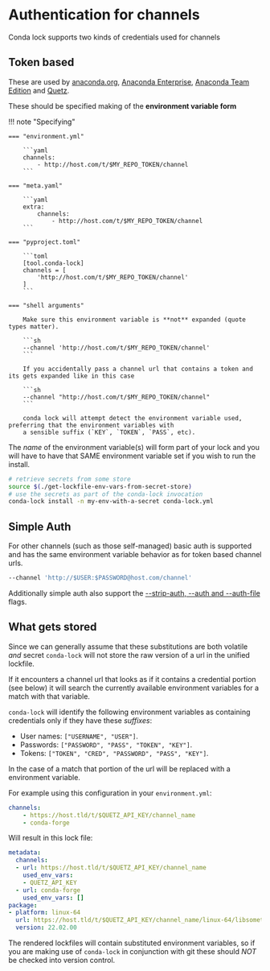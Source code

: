 # Authentication for channels

Conda lock supports two kinds of credentials used for channels
## Token based

These are used by [anaconda.org](https://anaconda.org/), [Anaconda Enterprise](https://www.anaconda.com/products/enterprise),
[Anaconda Team Edition](https://www.anaconda.com/products/team) and [Quetz](https://github.com/mamba-org/quetz).

These should be specified making of the **environment variable form**

!!! note "Specifying"

    === "environment.yml"

        ```yaml
        channels:
            - http://host.com/t/$MY_REPO_TOKEN/channel
        ```

    === "meta.yaml"

        ```yaml
        extra:
            channels:
                - http://host.com/t/$MY_REPO_TOKEN/channel
        ```

    === "pyproject.toml"

        ```toml
        [tool.conda-lock]
        channels = [
            'http://host.com/t/$MY_REPO_TOKEN/channel'
        ]
        ```

    === "shell arguments"

        Make sure this environment variable is **not** expanded (quote types matter).

        ```sh
        --channel 'http://host.com/t/$MY_REPO_TOKEN/channel'
        ```

        If you accidentally pass a channel url that contains a token and its gets expanded like in this case

        ```sh
        --channel "http://host.com/t/$MY_REPO_TOKEN/channel"
        ```

        conda lock will attempt detect the environment variable used, preferring that the environment variables with
        a sensible suffix (`KEY`, `TOKEN`, `PASS`, etc).

The _name_ of the environment variable(s) will form part of your lock and you will have to have that SAME
environment variable set if you wish to run the install.

```sh
# retrieve secrets from some store
source $(./get-lockfile-env-vars-from-secret-store)
# use the secrets as part of the conda-lock invocation
conda-lock install -n my-env-with-a-secret conda-lock.yml
```

## Simple Auth

For other channels (such as those self-managed) basic auth is supported and has the same environment variable
behavior as for token based channel urls.

```sh
--channel 'http://$USER:$PASSWORD@host.com/channel'
```

Additionally simple auth also support the [--strip-auth, --auth and --auth-file](/flags#-strip-auth-auth-and-auth-file) flags.

## What gets stored

Since we can generally assume that these substitutions are both volatile _and_ secret `conda-lock` will not store
the raw version of a url in the unified lockfile.

If it encounters a channel url that looks as if it contains a credential portion (see below) it will search the currently
available environment variables for a match with that variable. 

`conda-lock` will identify the following environment variables as containing credentials only if they have these *suffixes*:

* User names: `["USERNAME", "USER"]`.
* Passwords: `["PASSWORD", "PASS", "TOKEN", "KEY"]`.
* Tokens: `["TOKEN", "CRED", "PASSWORD", "PASS", "KEY"]`.

In the case of a match that portion of the url will be replaced with a environment variable.

For example using this configuration in your `environment.yml`:

```yaml
channels:
    - https://host.tld/t/$QUETZ_API_KEY/channel_name
    - conda-forge
```

Will result in this lock file:

```yaml
metadata:
  channels:
  - url: https://host.tld/t/$QUETZ_API_KEY/channel_name
    used_env_vars:
    - QUETZ_API_KEY
  - url: conda-forge
    used_env_vars: []
package:
- platform: linux-64
  url: https://host.tld/t/$QUETZ_API_KEY/channel_name/linux-64/libsomethingprivate-22.02.00.tar.bz2
  version: 22.02.00
```

The rendered lockfiles will contain substituted environment variables, so if you are making use of `conda-lock`
in conjunction with git these should _NOT_ be checked into version control.

[anaconda.org]: https://docs.conda.io/projects/conda/en/latest/user-guide/tasks/manage-environments.html#create-env-file-manually
